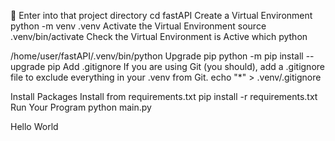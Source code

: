 💬 Enter into that project directory
cd fastAPI
Create a Virtual Environment
python -m venv .venv
Activate the Virtual Environment
source .venv/bin/activate
Check the Virtual Environment is Active
which python

/home/user/fastAPI/.venv/bin/python
Upgrade pip
python -m pip install --upgrade pip
Add .gitignore
If you are using Git (you should), add a .gitignore file to exclude everything in your .venv from Git.
echo "*" > .venv/.gitignore

Install Packages
Install from requirements.txt
pip install -r requirements.txt
Run Your Program
python main.py

Hello World